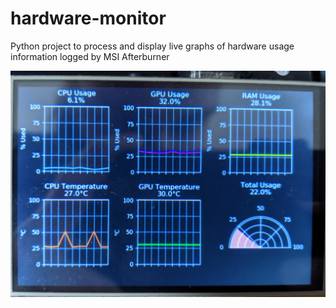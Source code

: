 # hardware-monitor
Python project to process and display live graphs of hardware usage information logged by MSI Afterburner

![Example Screen](Example.jpg)
